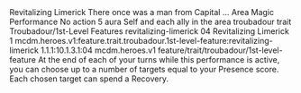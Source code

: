 <ability>
  <name>Revitalizing Limerick</name>
  <flavor>There once was a man from Capital ...</flavor>
  <keywords>
    <keyword>Area</keyword>
    <keyword>Magic</keyword>
    <keyword>Performance</keyword>
  </keywords>
  <type>No action</type>
  <distance>5 aura</distance>
  <target>Self and each ally in the area</target>
  <metadata>
    <class>troubadour</class>
    <feature_type>trait</feature_type>
    <file_dpath>Troubadour/1st-Level Features</file_dpath>
    <item_id>revitalizing-limerick</item_id>
    <item_index>04</item_index>
    <item_name>Revitalizing Limerick</item_name>
    <level>1</level>
    <scc>mcdm.heroes.v1:feature.trait.troubadour.1st-level-feature:revitalizing-limerick</scc>
    <scdc>1.1.1:10.1.3.1:04</scdc>
    <source>mcdm.heroes.v1</source>
    <type>feature/trait/troubadour/1st-level-feature</type>
  </metadata>
  <effects>
    <effect type="mundane">At the end of each of your turns while this performance is active, you can choose up to a number of targets equal to your Presence score. Each chosen target can spend a Recovery.</effect>
  </effects>
</ability>
